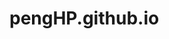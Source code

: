 # pengHP.github.io

<!-- 開発メモ 
ギャラリーページを作る
description　スペル修正
変分原理の画像
presentation 2020追加
research liタグ表示ミス修正
-->

